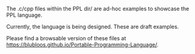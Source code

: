 The .c/cpp files within the PPL dir/ are ad-hoc examples to showcase the PPL language.

Currently, the language is being designed. These are draft examples.

Please find a browsable version of these files at https://blubloos.github.io/Portable-Programming-Language/.